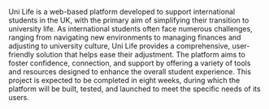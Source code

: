 Uni Life is a web-based platform developed to support international students in the UK, with the primary aim of simplifying their transition to university life. As international students often face numerous challenges, ranging from navigating new environments to managing finances and adjusting to university culture, Uni Life provides a comprehensive, user-friendly solution that helps ease their adjustment. The platform aims to foster confidence, connection, and support by offering a variety of tools and resources designed to enhance the overall student experience. This project is expected to be completed in eight weeks, during which the platform will be built, tested, and launched to meet the specific needs of its users. 
